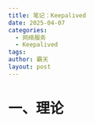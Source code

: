 ```yaml
---
title: 笔记：Keepalived
date: 2025-04-07
categories:
  - 网络服务
  - Keepalived
tags: 
author: 霸天
layout: post
---
```

# 一、理论


















